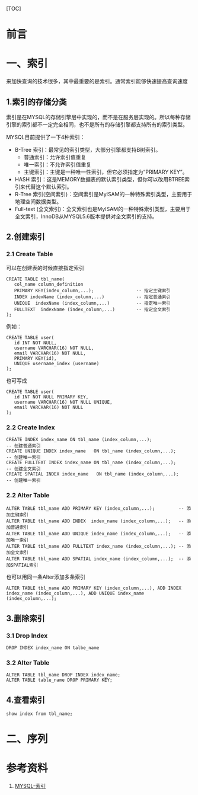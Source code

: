 [TOC]



# 前言



# 一、索引

来加快查询的技术很多，其中最重要的是索引。通常索引能够快速提高查询速度



## 1.索引的存储分类

索引是在MYSQL的存储引擎层中实现的，而不是在服务层实现的。所以每种存储引擎的索引都不一定完全相同，也不是所有的存储引擎都支持所有的索引类型。

MYSQL目前提供了一下4种索引：

- B-Tree 索引：最常见的索引类型，大部分引擎都支持B树索引。
    - 普通索引：允许索引值重复
    - 唯一索引：不允许索引值重复
    - 主键索引：主键是一种唯一性索引，但它必须指定为“PRIMARY KEY”。
- HASH 索引：这是MEMORY数据表的默认索引类型，但你可以改用BTREE索引来代替这个默认索引。
- R-Tree 索引(空间索引)：空间索引是MyISAM的一种特殊索引类型，主要用于地理空间数据类型。
- Full-text (全文索引)：全文索引也是MyISAM的一种特殊索引类型，主要用于全文索引，InnoDB从MYSQL5.6版本提供对全文索引的支持。





## 2.创建索引

### 2.1 Create Table

可以在创建表的时候直接指定索引

```mysql
CREATE TABLE tbl_name(  
   col_name column_definition 
   PRIMARY KEY(index_column,...);                -- 指定主键索引
   INDEX indexName (index_column,...)      		 -- 指定普通索引
   UNIQUE  indexName (index_column,...)   	 	 -- 指定唯一索引
   FULLTEXT  indexName (index_column,...)   	 -- 指定全文索引
); 
```





例如：

```mysql
CREATE TABLE user(  
   id INT NOT NULL,   
   username VARCHAR(16) NOT NULL,  
   email VARCHAR(16) NOT NULL,  
   PRIMARY KEY(id),
   UNIQUE username_index (username)  
); 
```

也可写成

```mysql
CREATE TABLE user(  
   id INT NOT NULL PRIMARY KEY,   
   username VARCHAR(16) NOT NULL UNIQUE,  
   email VARCHAR(16) NOT NULL
); 
```





### 2.2 Create Index

```mysql
CREATE INDEX index_name ON tbl_name (index_column,...);               -- 创建普通索引
CREATE UNIQUE INDEX index_name   ON tbl_name (index_column,...);      -- 创建唯一索引
CREATE FULLTEXT INDEX index_name ON tbl_name (index_column,...);      -- 创建全文索引
CREATE SPATIAL INDEX index_name   ON tbl_name (index_column,...);     -- 创建唯一索引
```



### 2.2  Alter Table

```mysql
ALTER TABLE tbl_name ADD PRIMARY KEY (index_column,...);         -- 添加主键索引
ALTER TABLE tbl_name ADD INDEX  index_name (index_column,...);   -- 添加普通索引
ALTER TABLE tbl_name ADD UNIQUE index_name (index_column,...);   -- 添加唯一索引
ALTER TABLE tbl_name ADD FULLTEXT index_name (index_column,...); -- 添加全文索引
ALTER TABLE tbl_name ADD SPATIAL index_name (index_column,...);  -- 添加SPATIAL索引
```



也可以用同一条Alter添加多条索引

```mysql
ALTER TABLE tbl_name ADD PRIMARY KEY (index_column,...), ADD INDEX  index_name (index_column,...), ADD UNIQUE index_name (index_column,...);
```



## 3.删除索引

### 3.1 Drop Index

```mysql
DROP INDEX index_name ON talbe_name
```



### 3.2 Alter Table

```mysql
ALTER TABLE tbl_name DROP INDEX index_name;
ALTER TABLE table_name DROP PRIMARY KEY;
```





## 4.查看索引

```
show index from tbl_name;
```







# 二、序列







# 参考资料

1. [MYSQL-索引](https://segmentfault.com/a/1190000003072424)



